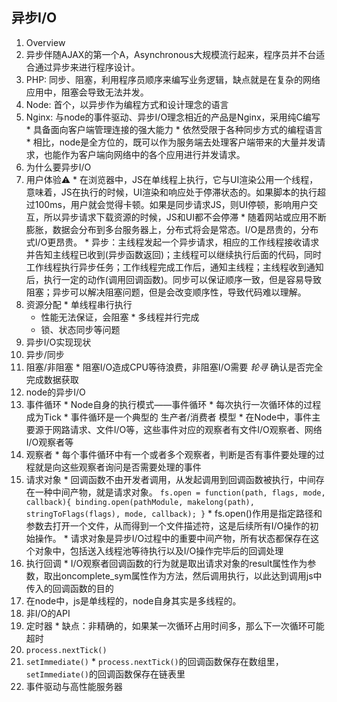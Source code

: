 ## 异步I/O

1. Overview
  1. 异步伴随AJAX的第一个A，Asynchronous大规模流行起来，程序员并不台适合通过异步来进行程序设计。
  2. PHP: 同步、阻塞，利用程序员顺序来编写业务逻辑，缺点就是在复杂的网络应用中，阻塞会导致无法并发。
  3. Node: 首个，以异步作为编程方式和设计理念的语言
  4. Nginx: 与node的事件驱动、异步I/O理念相近的产品是Nginx，采用纯C编写
    * 具备面向客户端管理连接的强大能力
    * 依然受限于各种同步方式的编程语言
    * 相比，node是全方位的，既可以作为服务端去处理客户端带来的大量并发请求，也能作为客户端向网络中的各个应用进行并发请求。
2. 为什么要异步I/O
  1. 用户体验⚠️
    * 在浏览器中，JS在单线程上执行，它与UI渲染公用一个线程，意味着，JS在执行的时候，UI渲染和响应处于停滞状态的。如果脚本的执行超过100ms，用户就会觉得卡顿。如果是同步请求JS，则UI停顿，影响用户交互，所以异步请求下载资源的时候，JS和UI都不会停滞
    * 随着网站或应用不断膨胀，数据会分布到多台服务器上，分布式将会是常态。I/O是昂贵的，分布式I/O更昂贵。
    * 异步：主线程发起一个异步请求，相应的工作线程接收请求并告知主线程已收到(异步函数返回)；主线程可以继续执行后面的代码，同时工作线程执行异步任务；工作线程完成工作后，通知主线程；主线程收到通知后，执行一定的动作(调用回调函数)。同步可以保证顺序一致，但是容易导致阻塞；异步可以解决阻塞问题，但是会改变顺序性，导致代码难以理解。
  2. 资源分配
    * 单线程串行执行
      * 性能无法保证，会阻塞
    * 多线程并行完成
      * 锁、状态同步等问题
3. 异步I/O实现现状
  1. 异步/同步
  2. 阻塞/非阻塞
    * 阻塞I/O造成CPU等待浪费，非阻塞I/O需要 *轮寻* 确认是否完全完成数据获取
4. node的异步I/O
  1. 事件循环
    * Node自身的执行模式——事件循环
    * 每次执行一次循环体的过程成为Tick
    * 事件循环是一个典型的 生产者/消费者 模型
    * 在Node中，事件主要源于网路请求、文件I/O等，这些事件对应的观察者有文件I/O观察者、网络I/O观察者等
  2. 观察者
    * 每个事件循环中有一个或者多个观察者，判断是否有事件要处理的过程就是向这些观察者询问是否需要处理的事件
  3. 请求对象
    * 回调函数不由开发者调用，从发起调用到回调函数被执行，中间存在一种中间产物，就是请求对象。
    ```
    fs.open = function(path, flags, mode, callback){
      binding.open(pathModule, makelong(path), stringToFlags(flags), mode, callback);
    }
    ```
    * fs.open()作用是指定路径和参数去打开一个文件，从而得到一个文件描述符，这是后续所有I/O操作的初始操作。
    * 请求对象是异步I/O过程中的重要中间产物，所有状态都保存在这个对象中，包括送入线程池等待执行以及I/O操作完毕后的回调处理
  4. 执行回调
    * I/O观察者回调函数的行为就是取出请求对象的result属性作为参数，取出oncomplete_sym属性作为方法，然后调用执行，以此达到调用js中传入的回调函数的目的
  5. 在node中，js是单线程的，node自身其实是多线程的。
5. 非I/O的API
  1. 定时器
    * 缺点：非精确的，如果某一次循环占用时间多，那么下一次循环可能超时
  2. `process.nextTick()`
  3. `setImmediate()`
    * `process.nextTick()`的回调函数保存在数组里，`setImmediate()`的回调函数保存在链表里
6. 事件驱动与高性能服务器
